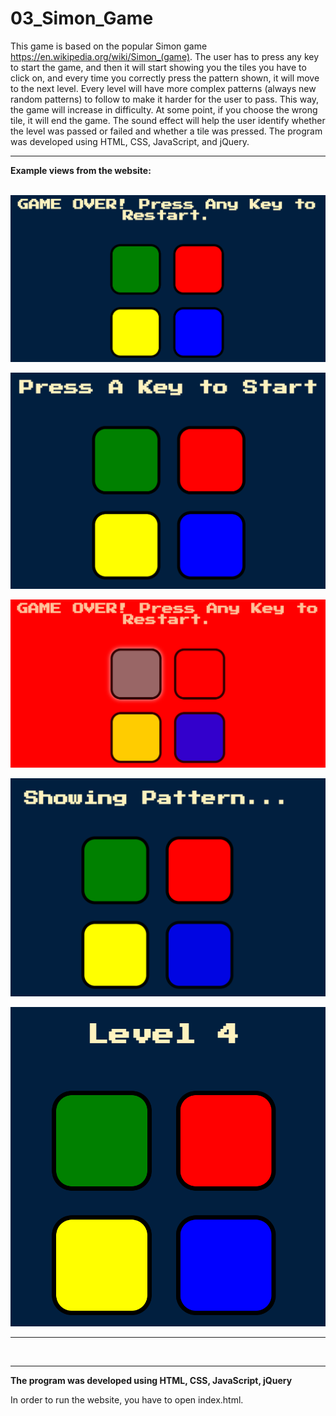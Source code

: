 # 03_Simon_Game

This game is based on the popular Simon game https://en.wikipedia.org/wiki/Simon_(game).
The user has to press any key to start the game, and then it will start showing you the tiles you have to click on, and every time you correctly press the pattern shown, it will move to the next level. Every level will have more complex patterns (always new random patterns) to follow to make it harder for the user to pass. This way, the game will increase in difficulty. At some point, if you choose the wrong tile, it will end the game. The sound effect will help the user identify whether the level was passed or failed and whether a tile was pressed. The program was developed using HTML, CSS, JavaScript, and jQuery.

---

**Example views from the website:**</br>
</br>


![Screenshot](docs/img/01_img.png)</br>


![Screenshot](docs/img/02_img.png)</br>


![Screenshot](docs/img/03_img.png)</br>


![Screenshot](docs/img/04_img.png)</br>


![Screenshot](docs/img/05_img.png)</br>

---


</br>

---

**The program was developed using HTML, CSS, JavaScript, jQuery**

In order to run the website, you have to open index.html.